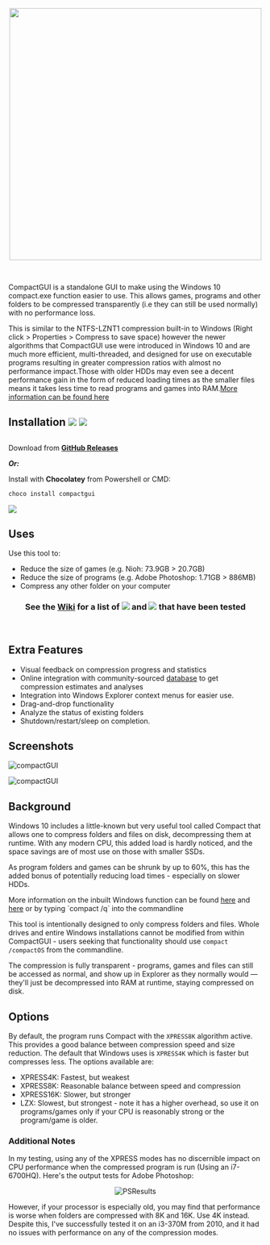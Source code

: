<p align="center"><img src="https://cdn.rawgit.com/imminentfate/compactgui/master/banner.svg" width="500"></p>
  
&nbsp;

CompactGUI is a standalone GUI to make using the Windows 10 compact.exe function easier to use. This allows games, programs and other folders to be compressed transparently (i.e they can still be used normally) with no performance loss.

This is similar to the NTFS-LZNT1 compression built-in to Windows (Right click > Properties > Compress to save space) however the newer algorithms that CompactGUI use were introduced in Windows 10 and are much more efficient, multi-threaded, and designed for use on executable programs resulting in greater compression ratios with almost no performance impact.Those with older HDDs may even see a decent performance gain in the form of reduced loading times as the smaller files means it takes less time to read programs and games into RAM.[More information can be found here](https://msdn.microsoft.com/en-us/library/windows/desktop/hh920921(v=vs.85).aspx) 

<h2>Installation</h> <a href="https://github.com/ImminentFate/CompactGUI/releases"><img src="https://img.shields.io/github/release/ImminentFate/compactgui/all.svg""></a>  <a href="https://github.com/ImminentFate/CompactGUI/releases"><img src="https://img.shields.io/github/downloads/ImminentFate/CompactGUI/total.svg""></a>

## 
<p>Download from <a href="https://github.com/ImminentFate/CompactGUI/releases"><b>GitHub Releases</b></a></p>

__*Or:*__

Install with **Chocolatey** from Powershell or CMD:
```cs
choco install compactgui
```
<p align = "left"><a href="https://chocolatey.org/packages/compactgui/"><img src="https://img.shields.io/chocolatey/v/compactgui.svg""></a></p>

## Uses
Use this tool to: 
- Reduce the size of games (e.g. Nioh: 73.9GB > 20.7GB)
- Reduce the size of programs (e.g. Adobe Photoshop: 1.71GB > 886MB)
- Compress any other folder on your computer
  
<h3 align="center"><b>See the <a href="https://github.com/ImminentFate/CompactGUI/wiki/Compression-Results:-Games">Wiki</a> for a list of <a href="https://github.com/ImminentFate/CompactGUI/wiki/Compression-Results:-Games"><img src="https://img.shields.io/badge/Games-2152-blue.svg"></a> and <a href="https://github.com/ImminentFate/CompactGUI/wiki/Compression-Results:-Programs"><img src="https://img.shields.io/badge/Programs-76-blue.svg"></a> that have been tested</b></h3>
<p>&nbsp;</p>


## Extra Features
 - Visual feedback on compression progress and statistics
 - Online integration with community-sourced [database](https://github.com/ImminentFate/CompactGUI/wiki/Compression-Results:-Games) to get compression estimates and analyses 
 - Integration into Windows Explorer context menus for easier use.
 - Drag-and-drop functionality
 - Analyze the status of existing folders
 - Shutdown/restart/sleep on completion. 

## Screenshots
<p align="left"><img src="https://i.imgur.com/3auMAtO.png" alt="compactGUI"></p>

<p align="left"><img src="https://i.imgur.com/93fk8t0.png" alt="compactGUI"></p>

## Background
Windows 10 includes a little-known but very useful tool called Compact that allows one to compress folders and files on disk, decompressing them at runtime. With any modern CPU, this added load is hardly noticed, and the space savings are of most use on those with smaller SSDs. 

As program folders and games can be shrunk by up to 60%, this has the added bonus of potentially reducing load times - especially on slower HDDs. 

More information on the inbuilt Windows function can be found [here](https://technet.microsoft.com/en-au/library/bb490884.aspx) and [here](https://msdn.microsoft.com/en-us/library/windows/desktop/hh920921(v=vs.85).aspx) or by typing `compact /q` into the commandline

This tool is intentionally designed to only compress folders and files. Whole drives and entire Windows installations cannot be modified from within CompactGUI - users seeking that functionality should use `compact /compactOS` from the commandline. 

The compression is fully transparent - programs, games and files can still be accessed as normal, and show up in Explorer as they normally would — they'll just be decompressed into RAM at runtime, staying compressed on disk.

## Options
By default, the program runs Compact with the `XPRESS8K` algorithm active. This provides a good balance between compression speed and size reduction. The default that Windows uses is `XPRESS4K` which is faster but compresses less. 
The options available are: 
- XPRESS4K: Fastest, but weakest
- XPRESS8K: Reasonable balance between speed and compression
- XPRESS16K: Slower, but stronger
- LZX: Slowest, but strongest - note it has a higher overhead, so use it on programs/games only if your CPU is reasonably strong or the program/game is older. 

### Additional Notes

In my testing, using any of the XPRESS modes has no discernible impact on CPU performance when the compressed program is run (Using an i7-6700HQ). Here's the output tests for Adobe Photoshop:
<p align="center"><img src="https://i.imgur.com/ou0D0B1.png" alt="PSResults"></p>


However, if your processor is especially old, you may find that performance is worse when folders are compressed with 8K and 16K. Use 4K instead. Despite this, I've successfully tested it on an i3-370M from 2010, and it had no issues with performance on any of the compression modes. 
